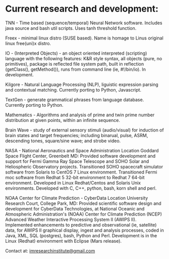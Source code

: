 # Current research and development:

TNN - Time based (sequence/temporal) Neural Network software. Includes java source and bash util scripts. Uses tanh threshold function.

Freex - minimal linux distro (SUSE based). Name is homage to Linus original linux free(uni)x distro.

IO - (Interpreted Objects) - an object oriented interpreted (scripting) language with the following features: K&R style syntax, all objects (pure, no primitives), package is reflected file system path, built in reflection (getClass(), getMethod()), runs from command line (ie, #!/bin/io). In development.

Kilgore -  Natural Language Processing (NLP), liguistic expression parsing and contextual matching. Currently porting to Python, Javascript.

TextGen - generate grammatical phrases from language database. Currently porting to Python.

Mathematics - Algorithms and analysis of prime and twin prime number distribution at given points, within an infinite sequence.

Brain Wave - study of external sensory stimuli (audio/visual) for induction of brain states and target frequencies; including binarual, pulse, ASRM, descending tones, square/sine wave; and strobe video.

NASA - National Aeronautics and Space Administration
Location Goddard Space Flight Center, Greenbelt MD: 
Provided software development and support for Fermi Gamma Ray Space Telescope and SOHO Solar and Heliospheric Observatory projects. Transitioned SOHO spacecraft simulator software from Solaris to CentOS 7 Linux environment. Transitioned Fermi moc software from Redhat 5 32-bit environment to Redhat 7 64-bit environment. Developed in Linux Redhat/Centos and Solaris Unix environments. Developed with C, C++, python, bash, korn shell and perl.

NOAA Center for Climate Prediction - CyberData
Location University Research Court, College Park, MD: 
Provided scientific software design and development for CyberData Technologies, at National Oceanic and Atmospheric Administration's (NOAA) Center for Climate Prediction (NCEP) Advanced Weather Interactive Processing System II (AWIPS II). Implemented enhancements to predictive and observational (ie, satellite) data, for AWIPS II graphical display, ingest and analysis processes, coded in Java, XML, SQL (postgres), bash, Python and Perl. Development is in the Linux (Redhat) environment with Eclipse (Mars release).

Contact at: imresearchinstitute@gmail.com
